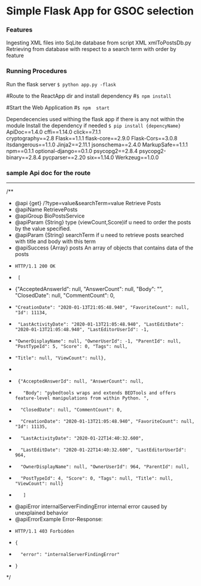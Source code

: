 Simple Flask App for GSOC selection
=============
### Features
Ingesting XML files into SqLite database from script XML xmlToPostsDb.py
Retrieving from database  with respect to a search term with order by feature 


### Running Procedures

Run the flask server
`$ python app.py -flask `

#Route to the ReactApp dir and install dependency
#`$ npm install `

#Start the Web Application 
#`$ npm  start `

Dependecencies used withing the flask app if there is any not within the module
Install the dependency if needed
`$ pip install {depencyName} `
ApiDoc==1.4.0
cffi==1.14.0
click==7.1.1                                                                                  
cryptography==2.8
Flask==1.1.1
flask-core==2.9.0
Flask-Cors==3.0.8
itsdangerous==1.1.0
Jinja2==2.11.1
jsonschema==2.4.0
MarkupSafe==1.1.1
npm==0.1.1
optional-django==0.1.0
psycopg2==2.8.4
psycopg2-binary==2.8.4
pycparser==2.20
six==1.14.0
Werkzeug==1.0.0


### sample Api doc for the route
----
/**
* @api {get} /?type=value&searchTerm=value   Retrieve Posts
* @apiName RetrievePosts
* @apiGroup BioPostsService
* @apiParam {String} type          (viewCount,Score)if u need to order the posts by the value specified.
* @apiParam {String} searchTerm     if u need to retrieve posts searched with title and body with this term
* @apiSuccess {Array}  posts        An array  of objects that contains data of the posts
*     HTTP/1.1 200 OK
*      [
*    {"AcceptedAnswerId": null, "AnswerCount": null, "Body": "", "ClosedDate": null, "CommentCount": 0,
*     "CreationDate": "2020-01-13T21:05:48.940", "FavoriteCount": null, "Id": 11134,
*      "LastActivityDate": "2020-01-13T21:05:48.940", "LastEditDate": "2020-01-13T21:05:48.940", "LastEditorUserId": -1,
*     "OwnerDisplayName": null, "OwnerUserId": -1, "ParentId": null, "PostTypeId": 5, "Score": 0, "Tags": null,
*     "Title": null, "ViewCount": null},
*
*      {"AcceptedAnswerId": null, "AnswerCount": null,
*        "Body": "pybedtools wraps and extends BEDTools and offers feature-level manipulations from within Python. ",
*       "ClosedDate": null, "CommentCount": 0,
*       "CreationDate": "2020-01-13T21:05:48.940", "FavoriteCount": null, "Id": 11135,
*       "LastActivityDate": "2020-01-22T14:40:32.600",
*       "LastEditDate": "2020-01-22T14:40:32.600", "LastEditorUserId": 964,
*       "OwnerDisplayName": null, "OwnerUserId": 964, "ParentId": null,
*       "PostTypeId": 4, "Score": 0, "Tags": null, "Title": null, "ViewCount": null}
*        ]
* @apiError internalServerFindingError  internal error caused by unexplained behavior
* @apiErrorExample Error-Response:
*     HTTP/1.1 403 Forbidden
*     {
*       "error": "internalServerFindingError"
*     }
*/

